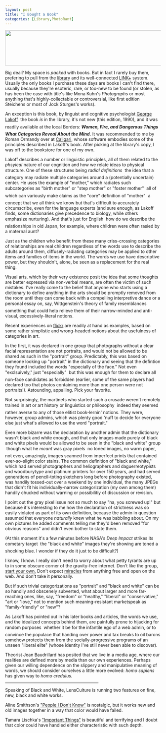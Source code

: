 ```yaml
---
layout: post
title: "I Bought a Book"
categories: [Library,PhotoRant]
---
```

<img src="/pix2005/book.jpg" width=807 height=114 border=0>

Big deal? My space is <i>packed</i> with books. But in fact I rarely buy them, prefering to pull from the <a href="http://www.sjlibrary.org/">library</a> and its well-connected <a href="http://www.sjlibrary.org/services/request/linkplus.htm">LINK+</a> system. Usually the only books I purchase these days are books I can't find there, usually because they're esoteric, rare, or too-new to be found (or stolen, as has been the case with title's like Mona Kuhn's <cite>Photographs</cite> or most anything that's highly-collectable or controversial, like first edition Steichens or most of Jock Sturges's works).

An exception is this book, by linguist and cognitive psychologist <a href="http://www.georgelakoff.com/">George Lakoff</a> &#151; the book <i>is</i> in the library, it's not new (this edition, 1990), and it was readily available at the local Borders: <cite><b>Women, Fire, and Dangerous Things &#151; What Categories Reveal About the Mind.</b></cite> It was recommended to me by Roman Ormandy over at <a href="http://www.caligari.com/">Caligari,</a> whose software embodies some of the principles described in Lakoff's book. After picking at the library's copy, I was off to the bookstore for one of my own.

<!--more-->
Lakoff describes a number or linguistic principles, all of them related to the <i>phsyical</i> nature of our cognition and how we relate ideas to physical structure. One of these structures being <i>radial definitions</i> &#151; the idea that a category may radiate multiple categories around a (potentially uncertain) center. He uses the example of "mother," which radiates such subcategories as "birth mother" or "step mother" or "foster mother" &#151; all of which can variously make claims as the "core" definition of "mother" &#151; a concept that we all think we know but that's difficult to accurately circumscribe, even for the language experts (and sure enough, as Lakoff finds, some dictionaries give precedence to biology, while others emphasize nurturing). And that's just for English &#151; how do we describe the relationships in old Japan, for example, where children were often rasied by a maternal aunt?

Just as the children who benefit from these many criss-crossing categories of relationships are real children regardless of the words use to describe the adults around them, diffusely-radiating categories may be applied to other items and families of items in the world. The words we use have descriptive power, but they shouldn't, alone, be seen as a replacement for the real thing.

Visual arts, which by their very existence posit the idea that some thoughts are better expressed via non-verbal means, are often the victim of such mistakes. I've really come to the belief that anyone who starts using a dictionary to define anything in the arts should be promptly removed from the room until they can come back with a compelling interpretive dance or a personal essay on, say, Wittgenstein's theory of family resemblances &#151; something that could help relieve them of their narrow-minded and anti-visual, excessively-literal notions.

Recent experiences on <a href="http://www.flickr.com/">flickr</a> are readily at hand as examples, based on some rather simplistic and wrong-headed notions about the usefulness of categories in art.

In the first, it was declared in one group that photographs without a clear facial representation are not portraits, and would not be allowed to be shared as such in the "portrait" group. Predictably, this was based on someone looking up "portrait" in the dictionary and seeing that the defintion they found included the words "especially of the face." Not even "exclsuively," just "especially" &#151; but this was enough for them to declare all non-face candidates as forbidden (earlier, some of the same players had declared too that photos containing more than one person were not portraits!). Astounding, appalling. Pick your favorite.

Not surprisingly, the martinets who started such a crusade weren't remotely trained in art or art history or linguistics or philosophy &#151; indeed they seemed rather averse to any of those elitist book-lernin' notions. They were, however, group admins, which was plenty good 'nuff to decide for everyone else just what's allowed to use the word "portrait."

Even more bizarre was the declaration by another admin  that the dictionary wasn't black and white enough, and that only images made purely of black and white pixels would be allowed to be seen in the "black and white" group &#151; though what he <i>meant</i> was gray pixels &#151; no toned images, no warm paper, not even, amazingly, images scanned from imperfect prints that contained ever-so-slight color stains. The common definition of "black and white," which had served photographers and heliographers and daguerreotypists and woodburytype and platinum printers for over 150 years, and had served generations of pencil-toting sketchers long before photography existed, was handily tossed-out over a weekend by one individual, the many JPEGs that didn't fit his individually-narrow categorization (my own among them) handily chucked without warning or possibilitiy of discussion or revision.

I point out the gray pixel issue not so much to say "ha, you screwed up!" but because it's interesting to me how the declaration of strictness was so easily violated as part of its own definition, because the admin in question assumed that everyone <i>naturally</i> knew what he was babbling about. On my own pictures he added comments telling me they'd been removed "for obvious reasons" and didn't even bother to state them.

(At this moment it's a few minutes before NASA's <i>Deep Impact</i> strikes its cometary target &#151; the "black and white" images they're showing are toned a shocking blue. I wonder if they do it just to be difficult?)

I know, I know. I really don't need to worry about what petty tyrants are up to in some obscure corner of the gravity-free internet. Don't like the group, <a href="http://www.flickr.com/groups/newblackandwhite/">start your own.</a> Don't expect <a href="http://www.flickr.com/groups/miracles/">miracles</a> from anything free and open on the web. And don't take it personally. 

But if such trivial categorizations as "portrait" and "black and white" can be so handily and obscenely subverted, what about larger and more far-reaching ones, like, say, "freedom" or "healthy," "liberal" or "conservative," "art or "love," not to mention such meaning-resistant marketspeak as "family-friendly" or "new"? 

As Lakoff has pointed out in his later books and articles, the words we use, and the idealized concepts behind them, are painfully prone to hijacking for random purposes &#151; whether it be for the infantile ego of a web admin, or to convince the populace that handing over power and tax breaks to oil barons somehow protects them from the socially-progressive programs of an unseen "liberal elite" (whose identity I've still never been able to discover).

Theorist Jean Baudrillard has posited that we live in a media age, where our realities are defined more by media than our own experiences. Perhaps given our willing dependence on the slippery and manipulative meaning of words, we should consider ourselves a little more evolved: <i>homo sapiens</i> has given way to <i>homo credulus.</i>

<hr align="center" width="60%">

Speaking of Black and White, LensCulture is running two features on fine, new, black and white works.

Aline Smithson's <a href="http://www.lensculture.com/smithson.html">"People I Don't Know"</a> is nostalgic, but it works new and old images together in a way that color would have failed.

Tamara Lischka's <a href="http://www.lensculture.com/lischka.html">"Important Things"</a> is beautiful and terrifying and I doubt that color could have handled either characteristic with such depth.
